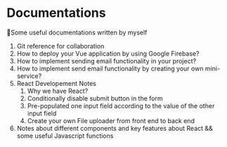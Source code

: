 # Documentations
🧐Some useful documentations written by myself

1. Git reference for collaboration
2. How to deploy your Vue application by using Google Firebase?
3. How to implement sending email functionality in your project?
4. How to implement send email functionality by creating your own mini-service?
5. React Developement Notes
    1. Why we have React?
    2. Conditionally disable submit button in the form
    3. Pre-populated one input field according to the value of the other input field
    4. Create your own File uploader from front end to back end
6. Notes about different components and key features about React && some useful Javascript functions
